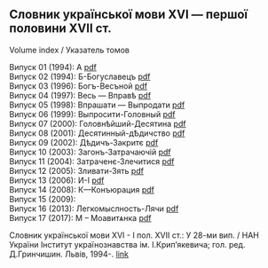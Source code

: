 ## Словник української мови XVI — першої половини XVII ст.

Volume index / Указатель томов  


Випуск 01 (1994): А <a href="https://chtyvo.org.ua/authors/Slovnyk_ukrainskoi_movy_XVI_-_pershoi_polovyn/Vypusk_01_A.djvu">pdf</a>  
Випуск 02 (1994): Б-Богуславецъ <a href="https://chtyvo.org.ua/authors/Slovnyk_ukrainskoi_movy_XVI_-_pershoi_polovyn/Vypusk_02_B-Bohuslavets.djvu">pdf</a>  
Випуск 03 (1996): Богъ-Весъной <a href="https://chtyvo.org.ua/authors/Slovnyk_ukrainskoi_movy_XVI_-_pershoi_polovyn/Vypusk_03_Boh-Vesnoi.pdf">pdf</a>  
Випуск 04 (1997): Весь — Вправѣ <a href="https://chtyvo.org.ua/authors/Slovnyk_ukrainskoi_movy_XVI_-_pershoi_polovyn/Vypusk_04_Ves__Vprav.pdf">pdf</a>  
Випуск 05 (1998): Впрашати — Выпродати <a href="https://chtyvo.org.ua/authors/Slovnyk_ukrainskoi_movy_XVI_-_pershoi_polovyn/Vypusk_05_Vprashaty__Vprodaty.pdf">pdf</a>  
Випуск 06 (1999): Выпросити-Головный <a href="https://chtyvo.org.ua/authors/Slovnyk_ukrainskoi_movy_XVI_-_pershoi_polovyn/Vypusk_06_Vprosyty-Holovni.pdf">pdf</a>  
Випуск 07 (2000): Головнѣйший-Десятина <a href="https://chtyvo.org.ua/authors/Slovnyk_ukrainskoi_movy_XVI_-_pershoi_polovyn/Vypusk_07_Holovnishyi-Desiatyna.pdf">pdf</a>  
Випуск 08 (2001): Десятинный-дѢдичство <a href="https://chtyvo.org.ua/authors/Slovnyk_ukrainskoi_movy_XVI_-_pershoi_polovyn/Vypusk_08_Desiatynni-ddychstvo.pdf">pdf</a>  
Випуск 09 (2002): Дѣдичъ-Закритє <a href="https://chtyvo.org.ua/authors/Slovnyk_ukrainskoi_movy_XVI_-_pershoi_polovyn/Vypusk_09_Ddych-Zakrytie.pdf">pdf</a>  
Випуск 10 (2003): Загонъ-Затрачаючій <a href="https://chtyvo.org.ua/authors/Slovnyk_ukrainskoi_movy_XVI_-_pershoi_polovyn/Vypusk_10_Zahon-Zatrachaiuchii.pdf">pdf</a>  
Випуск 11 (2004): Затраченє-Злечитися <a href="https://chtyvo.org.ua/authors/Slovnyk_ukrainskoi_movy_XVI_-_pershoi_polovyn/Vypusk_11_Zatrachenie-Zlechytysia.pdf">pdf</a>  
Випуск 12 (2005): Зливати-Зять <a href="https://chtyvo.org.ua/authors/Slovnyk_ukrainskoi_movy_XVI_-_pershoi_polovyn/Vypusk_12_Zlyvaty-Ziat.pdf">pdf</a>  
Випуск 13 (2006): И-І <a href="https://chtyvo.org.ua/authors/Slovnyk_ukrainskoi_movy_XVI_-_pershoi_polovyn/Vypusk_13_Y-I.pdf">pdf</a>  
Випуск 14 (2008): К—Конъюрация <a href="https://chtyvo.org.ua/authors/Slovnyk_ukrainskoi_movy_XVI_-_pershoi_polovyn/Vypusk_14_KKoniuratsyia.pdf">pdf</a>  
Випуск 15 (2009):   
Випуск 16 (2013): Легкомыслность-Лячи <a href="https://chtyvo.org.ua/authors/Slovnyk_ukrainskoi_movy_XVI_-_pershoi_polovyn/Vypusk_16_Lehkomslnost-Liachy.pdf">pdf</a>  
Випуск 17 (2017): М – Моавитѧнка <a href="">pdf</a>  


Словник української мови XVI - I пол. XVII ст.: У 28-ми вип. / НАН України Інститут українознавства ім. І.Крип’якевича; гол. ред. Д.Гринчишин. Львів, 1994-.
<a href="http://www.inst-ukr.lviv.ua/uk/publications/materials/slovnyk/">link</a>
